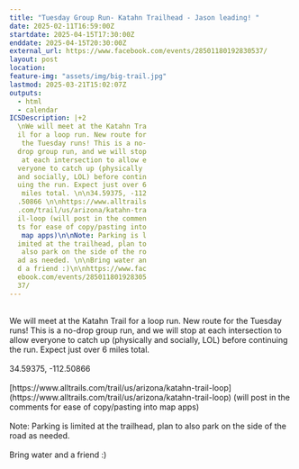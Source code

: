 ```yaml
---
title: "Tuesday Group Run- Katahn Trailhead - Jason leading! "
date: 2025-02-11T16:59:00Z
startdate: 2025-04-15T17:30:00Z
enddate: 2025-04-15T20:30:00Z
external_url: https://www.facebook.com/events/28501180192830537/
layout: post
location: 
feature-img: "assets/img/big-trail.jpg"
lastmod: 2025-03-21T15:02:07Z
outputs:
  - html
  - calendar
ICSDescription: |+2
  \nWe will meet at the Katahn Tra  il for a loop run. New route for   the Tuesday runs! This is a no-  drop group run, and we will stop   at each intersection to allow e  veryone to catch up (physically   and socially, LOL) before contin  uing the run. Expect just over 6   miles total. \n\n34.59375, -112  .50866 \n\nhttps://www.alltrails  .com/trail/us/arizona/katahn-tra  il-loop (will post in the commen  ts for ease of copy/pasting into   map apps)\n\nNote: Parking is l  imited at the trailhead, plan to   also park on the side of the ro  ad as needed. \n\nBring water an  d a friend :)\n\nhttps://www.fac  ebook.com/events/285011801928305  37/
---
```


<br>
  We will meet at the Katahn Trail for a loop run. New route for the Tuesday runs! This is a no-drop group run, and we will stop at each intersection to allow everyone to catch up (physically and socially, LOL) before continuing the run. Expect just over 6 miles total. <br>
  <br>
  34.59375, -112.50866 <br>
  <br>
  [https://www.alltrails.com/trail/us/arizona/katahn-trail-loop](https://www.alltrails.com/trail/us/arizona/katahn-trail-loop) (will post in the comments for ease of copy/pasting into map apps)<br>
  <br>
  Note&#58; Parking is limited at the trailhead, plan to also park on the side of the road as needed. <br>
  <br>
  Bring water and a friend &#58;)<br>
  <br>
  
